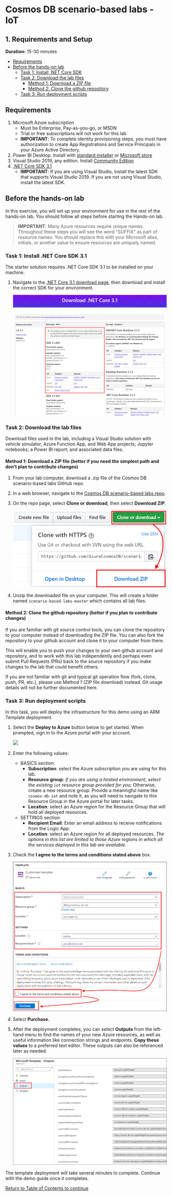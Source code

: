 # Cosmos DB scenario-based labs - IoT

## 1. Requirements and Setup

**Duration:** 15-30 minutes

<!-- TOC -->
- [Requirements](#Requirements)
- [Before the hands-on lab](#before-the-hands-on-lab)
  - [Task 1: Install .NET Core SDK](#task-1-install-net-core-sdk-31)
  - [Task 2: Download the lab files](#task-2-download-the-lab-files)
    - [Method 1: Download a ZIP file](#method-1-download-a-zip-file)
    - [Method 2: Clone the github repository](#method-2-clone-the-github-repository)
  - [Task 3: Run deployment scripts](#task-3-run-deployment-scripts)
<!-- /TOC -->

## Requirements

1. Microsoft Azure subscription
   - Must be Enterprise, Pay-as-you-go, or MSDN
   - Trial or free subscriptions will not work for this lab
   - **IMPORTANT**: To complete identity provisioning steps, you must have authorization to create App Registrations and Service Principals in your Azure Active Directory.
2. Power BI Desktop. Install with [standard installer](https://powerbi.microsoft.com/desktop/) or [Microsoft store](https://www.microsoft.com/p/power-bi-desktop/9ntxr16hnw1t)
3. Visual Studio 2019, any edition. Install [Community Edition](https://visualstudio.microsoft.com/vs/)
4. [.NET Core SDK 3.1](https://dotnet.microsoft.com/download/dotnet-core/3.1)
   - **IMPORTANT**: If you are using Visual Studio, install the latest SDK that supports Visual Studio 2019. If you are not using Visual Studio, install the latest SDK.

## Before the hands-on lab

In this exercise, you will set up your environment for use in the rest of the hands-on lab. You should follow all steps before starting the Hands-on lab.

> **IMPORTANT**: Many Azure resources require unique names. Throughout these steps you will see the word "SUFFIX" as part of resource names. You should replace this with your Microsoft alias, initials, or another value to ensure resources are uniquely named.

### Task 1: Install .NET Core SDK 3.1

The starter solution requires .NET Core SDK 3.1 to be installed on your machine.

1. Navigate to the [.NET Core 3.1 download page](https://dotnet.microsoft.com/download/dotnet-core/3.1), then download and install the correct SDK for your environment.

   ![The webpage is displayed with the SDK download section highlighted.](../media/dotnet-sdk-3-1.png 'Download .NET Core 3.1')

### Task 2: Download the lab files

Download files used in the lab, including a Visual Studio solution with vehicle simulator, Azure Function App, and Web App projects; Jupyter notebooks; a Power BI report; and associated data files.

#### Method 1: Download a ZIP file (better if you need the simplest path and don't plan to contribute changes)

1. From your lab computer, download a .zip file of the Cosmos DB scenario-based labs GitHub repo.

2. In a web browser, navigate to the [Cosmos DB scenario-based labs repo](https://github.com/AzureCosmosDB/scenario-based-labs).

3. On the repo page, select **Clone or download**, then select **Download ZIP**.

   ![Download .zip containing the repository](../media/github-download-repo.png 'Download ZIP')

4. Unzip the downloaded file on your computer. This will create a folder named `scenario-based-labs-master` which contains all lab files.

#### Method 2: Clone the github repository (better if you plan to contribute changes)

If you are familiar with git source control tools, you can clone the repository to your computer instead of downloading the ZIP file. You can also fork the repository to your github account and clone it to your computer from there.

This will enable you to push your changes to your own github account and repository, and to work with this lab independently and perhaps even submit Pull Requests (PRs) back to the source repository if you make changes to the lab that could benefit others.

If you are not familiar with git and typical git operation flow (fork, clone, push, PR, etc.), please use Method 1 (ZIP file download) instead. Git usage details will not be further documented here.

### Task 3: Run deployment scripts

In this task, you will deploy the infrastructure for this demo using an ARM Template deployment.

1. Select the **Deploy to Azure** button below to get started. When prompted, sign in to the Azure portal with your account.

   <a href="https://portal.azure.com/#create/Microsoft.Template/uri/https%3A%2F%2Fraw.githubusercontent.com%2FAzureCosmosDB%2Fscenario-based-labs%2Fmaster%2FIoT%2Fdeploy%2Fdemo.deploy.json" target="_blank">
   <img src="http://azuredeploy.net/deploybutton.png"/>
   </a>

2. Enter the following values:

   - BASICS section:
     - **Subscription**: select the Azure subscription you are using for this lab.
     - **Resource group**: _if you are using a hosted environment, select the existing `iot` resource group provided for you_; Otherwise, create a new resource group. Provide a meaningful name like `cosmos-db-iot` and note it, as you will need to navigate to this Resource Group in the Azure portal for later tasks.
     - **Location**: select an Azure region for the Resource Group that will hold all deployed resources.
   - SETTINGS section:
     - **Recipient Email**: Enter an email address to receive notifications from the Logic App.
     - **Location**: select an Azure region for all deployed resources. _The options in this list are limited to those Azure regions in which all the services deployed in this lab are available_.

3. Check the **I agree to the terms and conditions stated above** box.

   ![The fields are completed as shown.](../media/portal-template-deploy-demo.png 'Custom template form')

4. Select **Purchase**.

5. After the deployment completes, you can select **Outputs** from the left-hand menu to find the names of your new Azure resources, as well as useful information like connection strings and endpoints. **Copy these values** to a preferred text editor. These outputs can also be referenced later as needed.

   ![The outputs are displayed after the template deployment is completed.](../media/portal-deployment-outputs.png 'Microsoft Template - Outputs')

The template deployment will take several minutes to complete. Continue with the demo guide once it completes.

[Return to Table of Contents to continue](./README.md)

